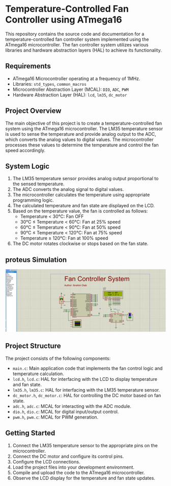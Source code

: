 # Temperature-Controlled Fan Controller using ATmega16

This repository contains the source code and documentation for a temperature-controlled fan controller system implemented using the ATmega16 microcontroller. The fan controller system utilizes various libraries and hardware abstraction layers (HAL) to achieve its functionality.

## Requirements

- ATmega16 Microcontroller operating at a frequency of 1MHz.
- Libraries: `std_types`, `common_macros`
- Microcontroller Abstraction Layer (MCAL): `DIO`, `ADC`, `PWM`
- Hardware Abstraction Layer (HAL): `lcd`, `lm35`, `dc_motor`

## Project Overview

The main objective of this project is to create a temperature-controlled fan system using the ATmega16 microcontroller. The LM35 temperature sensor is used to sense the temperature and provide analog output to the ADC, which converts the analog values to digital values. The microcontroller processes these values to determine the temperature and control the fan speed accordingly.

## System Logic

1. The LM35 temperature sensor provides analog output proportional to the sensed temperature.
2. The ADC converts the analog signal to digital values.
3. The microcontroller calculates the temperature using appropriate programming logic.
4. The calculated temperature and fan state are displayed on the LCD.
5. Based on the temperature value, the fan is controlled as follows:
   - Temperature < 30°C: Fan OFF
   - 30°C ≤ Temperature < 60°C: Fan at 25% speed
   - 60°C ≤ Temperature < 90°C: Fan at 50% speed
   - 90°C ≤ Temperature < 120°C: Fan at 75% speed
   - Temperature ≥ 120°C: Fan at 100% speed
6. The DC motor rotates clockwise or stops based on the fan state.

## proteus Simulation
![Simulation](Proteus_Simulation/sim.png)

## Project Structure

The project consists of the following components:

- `main.c`: Main application code that implements the fan control logic and temperature calculation.
- `lcd.h`, `lcd.c`: HAL for interfacing with the LCD to display temperature and fan state.
- `lm35.h`, `lm35.c`: HAL for interfacing with the LM35 temperature sensor.
- `dc_motor.h`, `dc_motor.c`: HAL for controlling the DC motor based on fan state.
- `adc.h`, `adc.c`: MCAL for interacting with the ADC module.
- `dio.h`, `dio.c`: MCAL for digital input/output control.
- `pwm.h`, `pwm.c`: MCAL for PWM generation.

## Getting Started

1. Connect the LM35 temperature sensor to the appropriate pins on the microcontroller.
2. Connect the DC motor and configure its control pins.
3. Configure the LCD connections.
4. Load the project files into your development environment.
5. Compile and upload the code to the ATmega16 microcontroller.
6. Observe the LCD display for the temperature and fan state updates.



